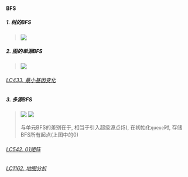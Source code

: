 #### BFS

##### 1. 树的BFS
> <img src="https://imgconvert.csdnimg.cn/aHR0cHM6Ly9waWMubGVldGNvZGUtY24uY29tLzc1ZmM0MmEyY2ZhY2Y2ZTQxYTg2YjM0YjE4NjFkMmNkY2QyOTY1YjIwZDhlYmMwYTZkY2M0MWJiMWZiY2VhMzEtQkZTLWFuZC1ERlMtQWxnb3JpdGhtcy5wbmc?x-oss-process=image/format,png">


##### 2. 图的单源BFS
> <img src="https://pic.leetcode-cn.com/a3f28eeb94837d510ad7360e756881059e65ca78489d4d9bae6973884b9870bb-%E5%8D%95%E6%BA%90BFS.gif">

###### [LC433. 最小基因变化]()

##### 3. 多源BFS
> <img src="https://pic.leetcode-cn.com/be6bdff2b8d983d2135e5d2675b4dae750fef16104c904e462d9b1d64ef6d8ed-%E5%A4%9A%E6%BA%90BFS.gif">
> 
> <img src="https://assets.leetcode-cn.com/solution-static/542/fig1.PNG">
>
> 与单元BFS的差别在于, 相当于引入超级源点(S), 在初始化`queue`时, 存储BFS所有起点(上图中的0)

###### [LC542. 01矩阵]()

###### [LC1162. 地图分析]()